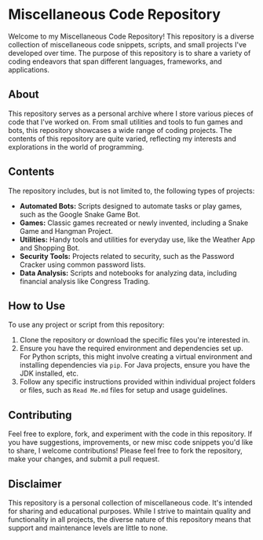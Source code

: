 # Miscellaneous Code Repository

Welcome to my Miscellaneous Code Repository! This repository is a diverse collection of miscellaneous code snippets, scripts, and small projects I've developed over time. The purpose of this repository is to share a variety of coding endeavors that span different languages, frameworks, and applications.

## About

This repository serves as a personal archive where I store various pieces of code that I've worked on. From small utilities and tools to fun games and bots, this repository showcases a wide range of coding projects. The contents of this repository are quite varied, reflecting my interests and explorations in the world of programming.

## Contents

The repository includes, but is not limited to, the following types of projects:

- **Automated Bots:** Scripts designed to automate tasks or play games, such as the Google Snake Game Bot.
- **Games:** Classic games recreated or newly invented, including a Snake Game and Hangman Project.
- **Utilities:** Handy tools and utilities for everyday use, like the Weather App and Shopping Bot.
- **Security Tools:** Projects related to security, such as the Password Cracker using common password lists.
- **Data Analysis:** Scripts and notebooks for analyzing data, including financial analysis like Congress Trading.

## How to Use

To use any project or script from this repository:

1. Clone the repository or download the specific files you're interested in.
2. Ensure you have the required environment and dependencies set up. For Python scripts, this might involve creating a virtual environment and installing dependencies via `pip`. For Java projects, ensure you have the JDK installed, etc.
3. Follow any specific instructions provided within individual project folders or files, such as `Read Me.md` files for setup and usage guidelines.

## Contributing

Feel free to explore, fork, and experiment with the code in this repository. If you have suggestions, improvements, or new misc code snippets you'd like to share, I welcome contributions! Please feel free to fork the repository, make your changes, and submit a pull request.

## Disclaimer

This repository is a personal collection of miscellaneous code. It's intended for sharing and educational purposes. While I strive to maintain quality and functionality in all projects, the diverse nature of this repository means that support and maintenance levels are little to none.
